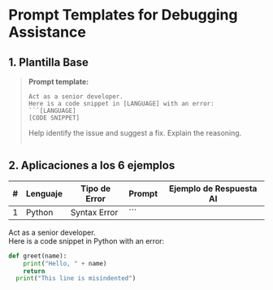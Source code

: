 # Prompt Templates for Debugging Assistance

## 1. Plantilla Base

> **Prompt template:**  
> ```
> Act as a senior developer.  
> Here is a code snippet in [LANGUAGE] with an error:
> ```[LANGUAGE]
> [CODE SNIPPET]
> ```
> Help identify the issue and suggest a fix. Explain the reasoning.
> ```

## 2. Aplicaciones a los 6 ejemplos

| #  | Lenguaje    | Tipo de Error         | Prompt                                                                                                                                                                                                                                                                                                                                                                                                                                                                                                        | Ejemplo de Respuesta AI                                                                                                                                                                                                                                                                                                                                                                                                                                                                                                                                            |
|----|-------------|-----------------------|----------------------------------------------------------------------------------------------------------------------------------------------------------------------------------------------------------------------------------------------------------------------------------------------------------------------------------------------------------------------------------------------------------------------------------------------------------------------------------------------------------------|--------------------------------------------------------------------------------------------------------------------------------------------------------------------------------------------------------------------------------------------------------------------------------------------------------------------------------------------------------------------------------------------------------------------------------------------------------------------------------------------------------------------------------------------------------------------|
| 1  | Python      | Syntax Error          | ```  
Act as a senior developer.  
Here is a code snippet in Python with an error:  
```python
def greet(name):
    print("Hello, " + name)
    return
  print("This line is misindented")

